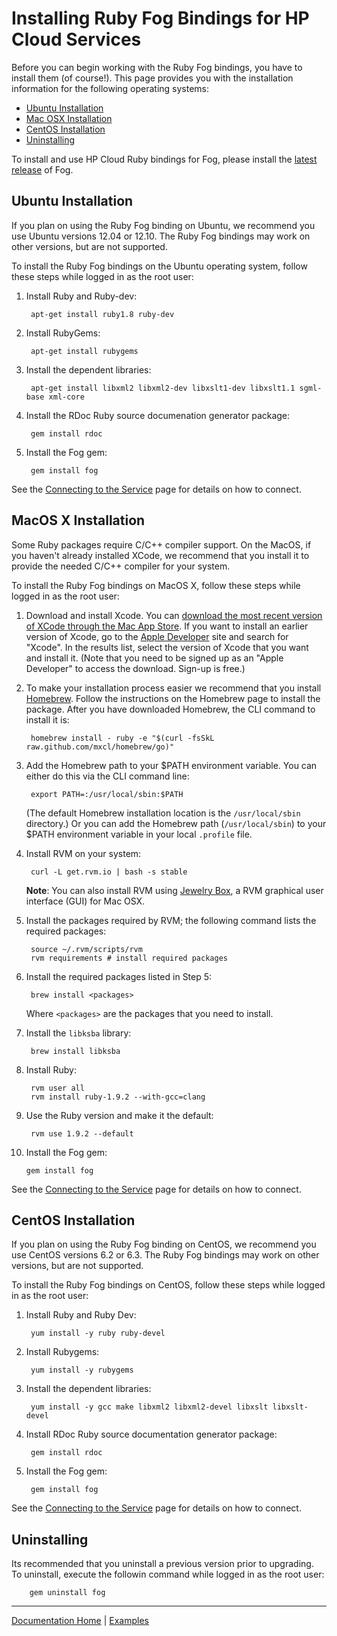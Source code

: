 # Installing Ruby Fog Bindings for HP Cloud Services

Before you can begin working with the Ruby Fog bindings, you have to install them (of course!). This page provides you with the installation information for the following operating systems:

* [Ubuntu Installation](#ubuntu-installation)
* [Mac OSX Installation](#mac-osx-installation)
* [CentOS Installation](#centos-installation)
* [Uninstalling](#uninstalling)

To install and use HP Cloud Ruby bindings for Fog, please install the [latest release](http://fog.io) of Fog.


## Ubuntu Installation

If you plan on using the Ruby Fog binding on Ubuntu, we recommend you use Ubuntu versions 12.04 or 12.10.  The Ruby Fog bindings may work on other versions, but are not supported.

To install the Ruby Fog bindings on the Ubuntu operating system, follow these steps while logged in as the root user:

1. Install Ruby and Ruby-dev:

        apt-get install ruby1.8 ruby-dev

2. Install RubyGems:

        apt-get install rubygems

3. Install the dependent libraries:

        apt-get install libxml2 libxml2-dev libxslt1-dev libxslt1.1 sgml-base xml-core

4. Install the RDoc Ruby source documenation generator package:

        gem install rdoc

5. Install the Fog gem:

        gem install fog


See the [Connecting to the Service](https://github.com/fog/fog/blob/master/lib/fog/hp/docs/connect.md) page for details on how to connect.

## MacOS X Installation

Some Ruby packages require C/C++ compiler support.  On the MacOS, if you haven't already installed XCode, we recommend that you install it to provide the needed C/C++ compiler for your system.

To install the Ruby Fog bindings on MacOS X, follow these steps while logged in as the root user:

1. Download and install Xcode.  You can [download the most recent version of XCode through the Mac App Store](https://itunes.apple.com/us/app/xcode/id497799835?ls=1&mt=12).  If you want to install an earlier version of Xcode, go to the [Apple Developer](https://developer.apple.com/downloads/index.action) site and search for "Xcode".  In the results list, select the version of Xcode that you want and install it.  (Note that you need to be signed up as an "Apple Developer" to access the download.  Sign-up is free.)

2. To make your installation process easier we recommend that you install [Homebrew](http://wiki.github.com/mxcl/homebrew/installation).  Follow the instructions on the Homebrew page to install the package.  After you have downloaded Homebrew, the CLI command to install it is:

        homebrew install - ruby -e "$(curl -fsSkL raw.github.com/mxcl/homebrew/go)"

3. Add the Homebrew path to your $PATH environment variable.  You can either do this via the CLI command line:

        export PATH=:/usr/local/sbin:$PATH

    (The default Homebrew installation location is the `/usr/local/sbin` directory.)  Or you can add the Homebrew path (`/usr/local/sbin`) to your $PATH environment variable in your local `.profile` file.

4. Install RVM on your system:

        curl -L get.rvm.io | bash -s stable

    **Note**: You can also install RVM using [Jewelry Box](https://unfiniti.com/software/mac/jewelrybox), a RVM graphical user interface (GUI) for Mac OSX.

5. Install the packages required by RVM; the following command lists the required packages:

        source ~/.rvm/scripts/rvm
        rvm requirements # install required packages

6. Install the required packages listed in Step 5:

        brew install <packages>

    Where `<packages>` are the packages that you need to install.

7. Install the `libksba` library:

        brew install libksba

8. Install Ruby:

        rvm user all
        rvm install ruby-1.9.2 --with-gcc=clang

9. Use the Ruby version and make it the default:

        rvm use 1.9.2 --default

10. Install the Fog gem:

        gem install fog


See the [Connecting to the Service](https://github.com/fog/fog/blob/master/lib/fog/hp/docs/connect.md) page for details on how to connect.

## CentOS Installation

If you plan on using the Ruby Fog binding on CentOS, we recommend you use CentOS versions 6.2 or 6.3.  The Ruby Fog bindings may work on other versions, but are not supported.

To install the Ruby Fog bindings on CentOS, follow these steps while logged in as the root user:

1. Install Ruby and Ruby Dev:

        yum install -y ruby ruby-devel

2. Install Rubygems:

        yum install -y rubygems

3. Install the dependent libraries:

        yum install -y gcc make libxml2 libxml2-devel libxslt libxslt-devel

4. Install RDoc Ruby source documentation generator package:

        gem install rdoc

5. Install the Fog gem:

        gem install fog


See the [Connecting to the Service](https://github.com/fog/fog/blob/master/lib/fog/hp/docs/connect.md) page for details on how to connect.

## Uninstalling

Its recommended that you uninstall a previous version prior to upgrading. To uninstall, execute the followin command while logged in as the root user:

        gem uninstall fog

---------
[Documentation Home](https://github.com/fog/fog/blob/master/lib/fog/hp/README.md) | [Examples](https://github.com/fog/fog/blob/master/lib/fog/hp/examples/getting_started_examples.md)
